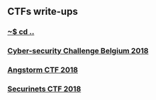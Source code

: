 ## CTFs write-ups

### [~$ cd ..](../)

### [Cyber-security Challenge Belgium 2018](CSC_BE_2018/)
### [Angstorm CTF 2018](angstorm_18/)
### [Securinets CTF 2018](securinets_18/)
